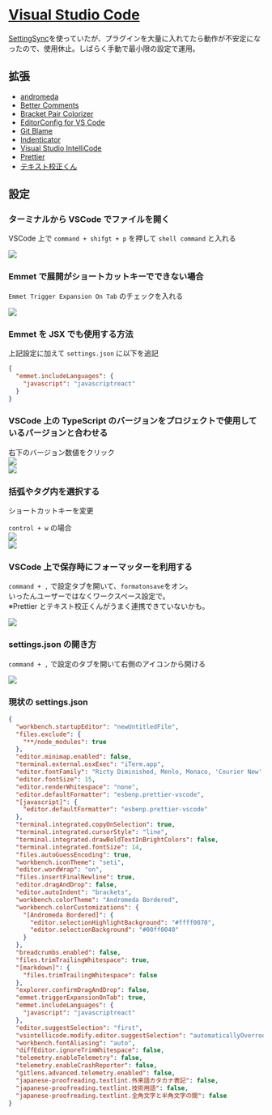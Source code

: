 # [Visual Studio Code](https://code.visualstudio.com/)

[SettingSync](https://marketplace.visualstudio.com/items?itemName=Shan.code-settings-sync)を使っていたが、プラグインを大量に入れてたら動作が不安定になったので、使用休止。しばらく手動で最小限の設定で運用。

## 拡張

- [andromeda](https://marketplace.visualstudio.com/items?itemName=EliverLara.andromeda)
- [Better Comments](https://marketplace.visualstudio.com/items?itemName=aaron-bond.better-comments)
- [Bracket Pair Colorizer](https://marketplace.visualstudio.com/items?itemName=CoenraadS.bracket-pair-colorizer)
- [EditorConfig for VS Code](https://marketplace.visualstudio.com/items?itemName=EditorConfig.EditorConfig)
- [Git Blame](https://marketplace.visualstudio.com/items?itemName=waderyan.gitblame)
- [Indenticator](https://marketplace.visualstudio.com/items?itemName=SirTori.indenticator)
- [Visual Studio IntelliCode](https://marketplace.visualstudio.com/items?itemName=VisualStudioExptTeam.vscodeintellicode)
- [Prettier](https://marketplace.visualstudio.com/items?itemName=esbenp.prettier-vscode)
- [テキスト校正くん](https://marketplace.visualstudio.com/items?itemName=ICS.japanese-proofreading)

## 設定

### ターミナルから VSCode でファイルを開く

VSCode 上で `command + shifgt + p` を押して `shell command` と入れる

![](/tool.vscode1.png)

### Emmet で展開がショートカットキーでできない場合

`Emmet Trigger Expansion On Tab` のチェックを入れる

![](/tool.vscode2.png)

### Emmet を JSX でも使用する方法

上記設定に加えて `settings.json` に以下を追記

```json
{
  "emmet.includeLanguages": {
    "javascript": "javascriptreact"
  }
}
```

### VSCode 上の TypeScript のバージョンをプロジェクトで使用しているバージョンと合わせる

右下のバージョン数値をクリック  
![](/tool.vscode7.png)  
![](/tool.vscode8.png)

### 括弧やタグ内を選択する

ショートカットキーを変更

`control + w` の場合  
![](/tool.vscode4.png)  
![](/tool.vscode5.gif)

### VSCode 上で保存時にフォーマッターを利用する

`command + ,` で設定タブを開いて、`formatonsave`をオン。  
いったんユーザーではなくワークスペース設定で。  
※Prettier とテキスト校正くんがうまく連携できていないかも。

![](/tool.vscode6.png)

### settings.json の開き方

`command + ,` で設定のタブを開いて右側のアイコンから開ける

![](/tool.vscode3.png)

### 現状の settings.json

```json
{
  "workbench.startupEditor": "newUntitledFile",
  "files.exclude": {
    "**/node_modules": true
  },
  "editor.minimap.enabled": false,
  "terminal.external.osxExec": "iTerm.app",
  "editor.fontFamily": "Ricty Diminished, Menlo, Monaco, 'Courier New', monospacesh",
  "editor.fontSize": 15,
  "editor.renderWhitespace": "none",
  "editor.defaultFormatter": "esbenp.prettier-vscode",
  "[javascript]": {
    "editor.defaultFormatter": "esbenp.prettier-vscode"
  },
  "terminal.integrated.copyOnSelection": true,
  "terminal.integrated.cursorStyle": "line",
  "terminal.integrated.drawBoldTextInBrightColors": false,
  "terminal.integrated.fontSize": 14,
  "files.autoGuessEncoding": true,
  "workbench.iconTheme": "seti",
  "editor.wordWrap": "on",
  "files.insertFinalNewline": true,
  "editor.dragAndDrop": false,
  "editor.autoIndent": "brackets",
  "workbench.colorTheme": "Andromeda Bordered",
  "workbench.colorCustomizations": {
    "[Andromeda Bordered]": {
      "editor.selectionHighlightBackground": "#ffff0070",
      "editor.selectionBackground": "#00ff0040"
    }
  },
  "breadcrumbs.enabled": false,
  "files.trimTrailingWhitespace": true,
  "[markdown]": {
    "files.trimTrailingWhitespace": false
  },
  "explorer.confirmDragAndDrop": false,
  "emmet.triggerExpansionOnTab": true,
  "emmet.includeLanguages": {
    "javascript": "javascriptreact"
  },
  "editor.suggestSelection": "first",
  "vsintellicode.modify.editor.suggestSelection": "automaticallyOverrodeDefaultValue",
  "workbench.fontAliasing": "auto",
  "diffEditor.ignoreTrimWhitespace": false,
  "telemetry.enableTelemetry": false,
  "telemetry.enableCrashReporter": false,
  "gitlens.advanced.telemetry.enabled": false,
  "japanese-proofreading.textlint.外来語カタカナ表記": false,
  "japanese-proofreading.textlint.技術用語": false,
  "japanese-proofreading.textlint.全角文字と半角文字の間": false
}
```
